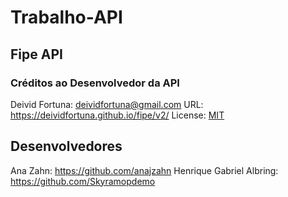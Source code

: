 # Trabalho-API

## Fipe API
### Créditos ao Desenvolvedor da API
Deivid Fortuna: deividfortuna@gmail.com
URL: https://deividfortuna.github.io/fipe/v2/
License: [MIT](/license-FipeAPI.md)

## Desenvolvedores
Ana Zahn: https://github.com/anajzahn
Henrique Gabriel Albring: https://github.com/Skyramopdemo

